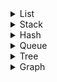 



<details>
  <summary>List</summary>
  
  ## List
  **순서를 가지고 일렬로 나열한 데이터의 모임**
  - 배열로 구현하면 데이터의 삽입 삭제에서 무조건 O(N), 링크드 리스트는 O(1)
  - 배열에선 인덱스로 특정노드르 바로 가져올 수 있지만, 링크드리스트는 순차탐색을 해야한다.
  - 탐색 또는 정렬을 자주하면 **배열**로, 추가/삭제가 많으면 **연결리스트**로
  
  ### 배열로 구현
  - 삽입, 삭제시 불리: O(N)
  - 메모리 효율 불리: 사용하지않는 메모리도 계속 예약해놔야해서
  - 인덱스탐색, 정렬시 유리: 인덱스로 노드 불러오는것이 O(1)이라서 유리
  
  ### Linked List로 구현
  - 삽입, 삭제시 유리: O(1) (노드를 알고 있다면)
  - 메모리 효율 유리: 사용하는 메모리만 예약
  - 탐색시 무조건 순차탐색이라 불리
  - 정렬시 불리
 
</details>
  

<details>
  <summary>Stack</summary>
  
  ## Stack
  **Last In First Out의 자료구조. 데이터를 위로쌓듯이올리고, 뺄때 위에서 뺀다.**
  
  - 배열이든, 연결리스트든 간단하게 구현 가능
  - 운영체제에서는.... 프로세스를 구성하는 4개 요소중 한 부분.
    - 어떤함수든 호출되는 순간 그 함수를 위한 stack frame이 할당됨.
    - 해당 함수가 종료될때, stack frame을 다 걷어내고 그 아래에 return값을 반환해서 자신을 호출한 함수에게 return값 전달
    - 그래프 탐색알고리즘인 DFS 구현시, 잘 사용되는 자료구조.
</details>

<details>
  <summary>Hash</summary>
  
  ## Hash
  **key 로 data를 O(1)에 찾는 자료구조. 사실 배열이라고 보면 된다.**
  
</details>
  
<details>
  <summary>Queue</summary>
  
  ## Queue
  ** First Input First Out의 자료구조 **
  
  - Enque, Deque 연산으로 데이터를 넣거나 뺀다.
  - 배열로구현시 Deque하게되면 앞에가 비어서 땡겨주는 연산을 하느라 O(N)이 될수있는데, 이때문에 배열로 구현할땐 원형 큐로 구현 한다.
  - Linked List로 구현하면 간단하게 구현 가능
  
## Priority Queue
**Queue의 일종인데, Deque시 순서상관없이 가장 높은 우선순위를 가진 노드가 빠져 나온다는 점이 다르다.**
  
  - 배열 혹은 링크드리스트로 구현(잘안쓰임)
    - 데이터의 추가, 삭제시 항상 정렬이 되어있어야 하기때문에 최소 O(NlogN) 시간복잡도 든다.
    
  - **힙트리** 자료구조로 구현(잘쓰임)
    - Enque: O(log N) 
      - 추가할땐 가장 말단노드에 추가한후 위로 올라가면서 heapify 해나간다
    - Deque: O(log N) 
      - 루트노드를 빼고, 말단노드를 루트노드로 바꾼후, 아래로 내려가며 heapify 한다.
</details>
  
<details>
  <summary>Tree</summary>
  
  ## Tree  
  **싸이클이 없는 그래프. 루트노드가 정의되어 있음.**
- 이진트리(Binary Tree)
  - 이진트리 종류
    - full binary tree: 모든 노드의 자식은 0개나 2개
    - perfect binary tree: 모든 리프노드의 높이가 같다.
    - complete binary tree: 위에서 아래로, 왼쪽에서 오른쪽으로 빠짐없이 채워져있는 트리.
  - 이진트리 순회방법
    - in-order  : 왼,나,오 (스택 or 재귀로 구현)
    - pre-order : 나,왼,오 (스택 or 재귀로 구현)
    - post-order: 왼,오,나 (스택 or 재귀로 구현)
    - level-order: BFS처럼, 레벨순서로 방문함(큐로 구현)
  - 이진 탐색 트리(Binary Search Tree, BST)
    - 이진트리의 일종으로, 특정 규칙에 따라 노드의 위치가 결정되는데, 그 규칙은 "왼쪽자식노드<=부모노드<=오른쪽자식노드" 임
    - 탐색/삽입/삭제 모두 O(log N)
    - AVL트리등을 사용하여 tree가 skew되는상황을 막지않으면, 탐색에 O(N)이 소요될 수도 있다.
  - AVL-tree(균형 이진 탐색 트리1)
    - binary tree
    - 규칙: "모든 노드에서 오른쪽 트리와 왼쪽 트리의 height차이가 1 이하"
    - 삽입/삭제를 할 때마다 균형이 안맞는것을 맞추기위해 트리의 일부를 왼쪽 혹은 오른쪽으로 회전시켜야 함
    - 균형은 아래의 Red-black tree보다 훨씬 잘 잡히지만, 그렇기 때문에 Red-black tree보다 삽입과 제거가 느리고 탐색자체는 빠르다. 그래서 보통 자가 균형 이진 탐색 트리가 필요한경우, Red-black tree 사용한다.
  - Red-black tree(균형 이진 탐색 트리2)
    - 이상적인 상황이든, 최악의 상황이든 상관없이 탐색/삽입/삭제 모두 시간복잡도 O(log N)이다. ~~궁극의 트리~~
    
  - 힙(Heap)
    - full binary tree(위에서아래로, 왼쪽에서오른쪽으로 빈틈없음)
    - 규칙: "부모노드가 자식노드보다 항상 값이 크다"
    - priority queue만들때 사용하는 자료구조
  
  - B-tree
    - ![B-tree](https://upload.wikimedia.org/wikipedia/commons/thumb/6/65/B-tree.svg/600px-B-tree.svg.png)
    - 데이터베이스와, 파일 시스템에서 널리 사용되는 트리 자료구조
    - 모든 노드에 있는 값들은 정렬되어 있는 상태이며, 각노드마다 order를 나타내는 숫자인 m개의 자식을 가질 수 있다.
    - 이 B-tree를 B-tree of order m 이라고 한다.
    - B-tree는 노드의 접근시간이 노드에서의연산시간에 비해 훨씬 길 경우, 다른 구현 방식에 비해 상당한 이점을 가지고 있다(?)
</details>

<details>
  <summary>Graph</summary>
  
  ## Graph
  **Vertex와 Edge로 구성되어 있는 자료구조**
  1. 그래프 탐색 알고리즘
  * BFS
  * DFS
    
  2. MST(Minimum Spanning Tree) 알고리즘
  * 모든 Vertex를 연결하는 최소비용을 구하는 방법
  * prim 알고리즘
  * kruskal 알고리즘
    
  3. Shortest Path
  * 특정 노드에서 나머지노드의 최소길이를 구하는 방법
  * 다익스트라 알고리즘
</details>


